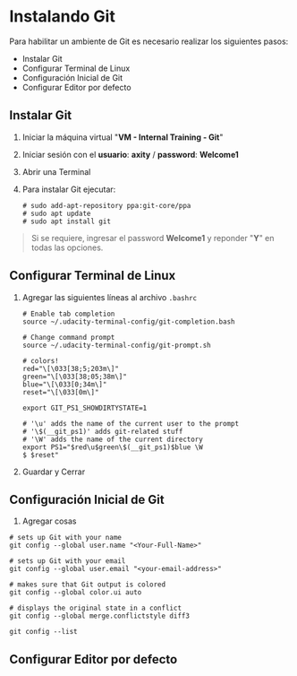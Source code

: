 # Instalando Git
Para habilitar un ambiente de Git es necesario realizar los siguientes pasos:

 - Instalar Git
 - Configurar Terminal de Linux
 - Configuración Inicial de Git
 - Configurar Editor por defecto

## Instalar Git
 1. Iniciar la máquina virtual "**VM - Internal Training - Git**"
 2. Iniciar sesión con el **usuario**: **axity** / **password**: **Welcome1**
 3. Abrir una Terminal
 4. Para instalar Git ejecutar:

        # sudo add-apt-repository ppa:git-core/ppa
        # sudo apt update
        # sudo apt install git
    

> Si se requiere, ingresar el password **Welcome1** y reponder "**Y**" en todas las opciones.

## Configurar Terminal de Linux

1. Agregar las siguientes líneas al archivo `.bashrc`

       # Enable tab completion
       source ~/.udacity-terminal-config/git-completion.bash
    
       # Change command prompt
       source ~/.udacity-terminal-config/git-prompt.sh
    
       # colors!
       red="\[\033[38;5;203m\]"
       green="\[\033[38;05;38m\]"
       blue="\[\033[0;34m\]"
       reset="\[\033[0m\]"
    
       export GIT_PS1_SHOWDIRTYSTATE=1

       # '\u' adds the name of the current user to the prompt
       # '\$(__git_ps1)' adds git-related stuff
       # '\W' adds the name of the current directory
       export PS1="$red\u$green\$(__git_ps1)$blue \W
       $ $reset"

1. Guardar y Cerrar

## Configuración Inicial de Git

1. Agregar cosas
```
# sets up Git with your name
git config --global user.name "<Your-Full-Name>"

# sets up Git with your email
git config --global user.email "<your-email-address>"

# makes sure that Git output is colored
git config --global color.ui auto

# displays the original state in a conflict
git config --global merge.conflictstyle diff3

git config --list
```

## Configurar Editor por defecto

<!--stackedit_data:
eyJoaXN0b3J5IjpbNjQxNDQyODg2LC0xMDA3MjgxMDQzLC0zOD
M5MzA0NSwtMjEwMTEyNjMwNyw3NzM5NDEzMDUsODA0MDYzODU3
LDE4MzYyMzcwMiw5MDMzMDI5OTgsLTcxNzIzNjcxMywtMzA0MT
I2MzE4LDE5NjgwNzE4MzQsLTE5Mzg3MjU2NzEsMzU5NjczNDYs
NzMwOTk4MTE2XX0=
-->